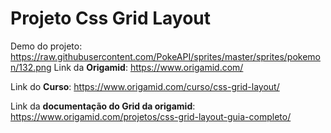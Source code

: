 # Projeto Css Grid Layout


Demo do projeto: https://raw.githubusercontent.com/PokeAPI/sprites/master/sprites/pokemon/132.png
Link da **Origamid**:
https://www.origamid.com/

Link do **Curso**:
https://www.origamid.com/curso/css-grid-layout/

Link da **documentação do Grid da origamid**:
https://www.origamid.com/projetos/css-grid-layout-guia-completo/
